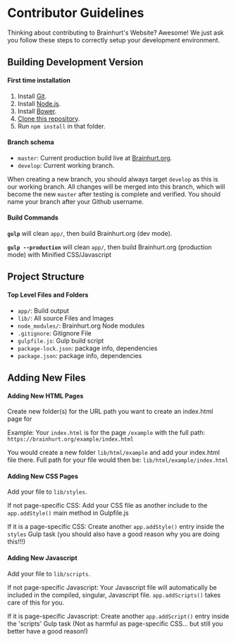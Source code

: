 # Contributor Guidelines

Thinking about contributing to Brainhurt's Website? Awesome! We just ask you follow these steps to correctly setup your development environment. 

## Building Development Version

#### First time installation

1) Install [Git](https://git-scm.com/).
2) Install [Node.js](https://nodejs.org).
3) Install [Bower](https://bower.io).
4) [Clone this repository](https:/help.github.com/articles/cloning-a-repository/).
5) Run `npm install` in that folder.

#### Branch schema

- `master`: Current production build live at [Brainhurt.org](https://brainhurt.org).
- `develop`: Current working branch.

When creating a new branch, you should always target `develop` as this is our working branch.  All changes will be merged into this branch, which will become the new `master` after testing is complete and verified. You should name your branch after your Github username.


#### Build Commands
**`gulp`** will clean `app/`, then build Brainhurt.org (dev mode).

**`gulp --production`** will clean `app/`, then build Brainhurt.org (production mode) with Minified CSS/Javascript


## Project Structure

#### Top Level Files and Folders

- `app/`: Build output
- `lib/`: All source Files and Images
- `node_modules/`: Brainhurt.org Node modules
- `.gitignore`: Gitignore File
- `gulpfile.js`: Gulp build script
- `package-lock.json`: package info, dependencies
- `package.json`: package info, dependencies



## Adding New Files

#### Adding New HTML Pages 
Create new folder(s) for the URL path you want to create an index.html page for

Example: Your `index.html` is for the page `/example` with the full path: `https://brainhurt.org/example/index.html`

You would create a new folder `lib/html/example` and add your index.html file there.
Full path for your file would then be: `lib/html/example/index.html`

#### Adding New CSS Pages

Add your file to `lib/styles`.  

If not page-specific CSS: Add your CSS file as another include to the `app.addStyle()` main method in Gulpfile.js

If it is a page-specific CSS: Create another `app.addStyle()` entry inside the `styles` Gulp task (you should also have a good reason why you are doing this!!!)

#### Adding New Javascript

Add your file to `lib/scripts`.

If not page-specific Javascript: Your Javascript file will automatically be included in the compiled, singular, Javascript file. `app.addScripts()` takes care of this for you.

If it is page-specific Javascript: Create another `app.addScript()` entry inside the 'scripts' Gulp task (Not as harmful as page-specific CSS... but still you better have a good reason!)

